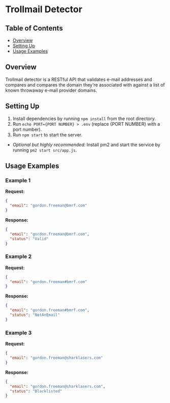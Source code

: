 # Trollmail Detector

## Table of Contents
* [Overview](#overview)
* [Setting Up](#setting-up)
* [Usage Examples](#usage-examples)

## Overview

Trollmail detector is a RESTful API that validates e-mail addresses and compares and compares the domain they're associated with against a list of known throwaway e-mail provider domains.

## Setting Up

1. Install dependencies by running `npm install` from the root directory.
2. Run `echo PORT={PORT NUMBER} > .env` (replace {PORT NUMBER} with a port number).
3. Run `npm start` to start the server.

- _Optional but highly recommended:_ Install pm2 and start the service by running `pm2 start src/app.js`.

## Usage Examples

### Example 1

**Request:**

```json
{
  "email": "gordon.freeman@bmrf.com"
}
```

**Response:**

```json
{
  "email": "gordon.freeman@bmrf.com",
  "status": "Valid"
}
```

### Example 2

**Request:**

```json
{
  "email": "gordon.freeman#bmrf.com"
}
```

**Response:**

```json
{
  "email": "gordon.freeman#bmrf.com",
  "status": "NotAnEmail"
}
```

### Example 3

**Request:**

```json
{
  "email": "gordon.freeman@sharklasers.com"
}
```

**Response:**

```json
{
  "email": "gordon.freeman@sharklasers.com",
  "status": "Blacklisted"
}
```
